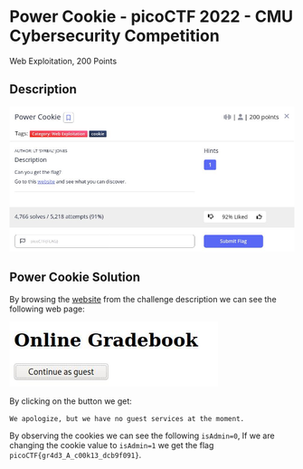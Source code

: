 # Power Cookie - picoCTF 2022 - CMU Cybersecurity Competition
Web Exploitation, 200 Points

## Description

![‏‏info.JPG](images/info.JPG)
 
## Power Cookie Solution

By browsing the [website](http://saturn.picoctf.net:53295/) from the challenge description we can see the following web page:

![webpage.JPG](images/webpage.JPG)

By clicking on the button we get:
```
We apologize, but we have no guest services at the moment.
```

By observing the cookies we can see the following ```isAdmin=0```, If we are changing the cookie value to ```isAdmin=1``` we get the flag ```picoCTF{gr4d3_A_c00k13_dcb9f091}```.